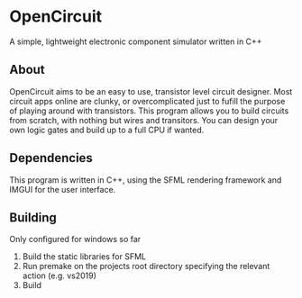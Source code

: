 # OpenCircuit
A simple, lightweight electronic component simulator written in C++

## About
OpenCircuit aims to be an easy to use, transistor level circuit designer. Most circuit apps online are clunky, or overcomplicated just to fufill the purpose of playing around with transistors. This program allows you to build circuits from scratch, with nothing but wires and transitors. You can design your own logic gates and build up to a full CPU if wanted.

## Dependencies
This program is written in C++, using the SFML rendering framework and IMGUI for the user interface.

## Building
Only configured for windows so far
1. Build the static libraries for SFML
2. Run premake on the projects root directory specifying the relevant action (e.g. vs2019)
3. Build
